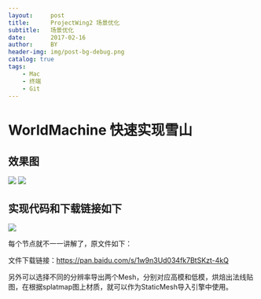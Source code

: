 ```yaml
---
layout:     post
title:      ProjectWing2 场景优化
subtitle:   场景优化
date:       2017-02-16
author:     BY
header-img: img/post-bg-debug.png
catalog: true
tags:
    - Mac
    - 终端
    - Git
---
```



# WorldMachine 快速实现雪山
## 效果图

![](http://mingchuan.wang/img/WM_SnowMountain/1.png)
![](http://mingchuan.wang/img/WM_SnowMountain/2.png)

## 实现代码和下载链接如下

![](http://mingchuan.wang/img/WM_SnowMountain/3.png)

每个节点就不一一讲解了，原文件如下：

文件下载链接：https://pan.baidu.com/s/1w9n3Ud034fk7BtSKzt-4kQ

另外可以选择不同的分辨率导出两个Mesh，分别对应高模和低模，烘焙出法线贴图，在根据splatmap图上材质，就可以作为StaticMesh导入引擎中使用。
